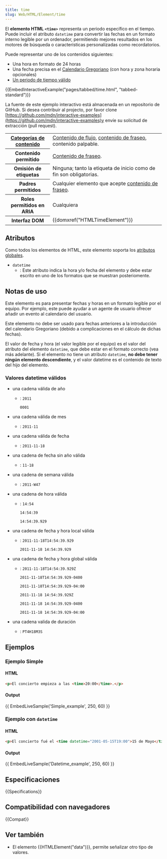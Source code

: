 ```yaml
---
title: time
slug: Web/HTML/Element/time
---
```


El **elemento HTML `<time>`** representa un periodo específico en el tiempo. Puede incluir el atributo `datetime` para convertir las fechas en un formato interno legible por un ordenador, permitiendo mejores resultados en los motores de búsqueda o características personalizadas como recordatorios.

Puede representar uno de los contenidos siguientes:

- Una hora en formato de 24 horas
- Una fecha precisa en el [Calendario Gregoriano](https://es.wikipedia.org/wiki/Calendario_gregoriano) (con hora y zona horaria opcionales)
- [Un periodo de tiempo válido](https://www.w3.org/TR/2014/REC-html5-20141028/infrastructure.html#valid-duration-string)

{{EmbedInteractiveExample("pages/tabbed/time.html", "tabbed-standard")}}

La fuente de este ejemplo interactivo está almacenada en un repositorio de GitHub. Si desea contribuir al projecto, por favor clone [https://github.com/mdn/interactive-examples](https://github.com/mdn/interactive-examples)y envíe su solicitud de extracción (pull request).

<table class="properties">
  <tbody>
    <tr>
      <th scope="row">
        <a href="/es/docs/Web/HTML/Content_categories"
          >Categorías de contenido</a
        >
      </th>
      <td>
        <a href="/es/docs/Web/HTML/Content_categories#Flow_content"
          >Contenido de flujo</a
        >,
        <a href="/es/docs/HTML/Content_categories#Phrasing_content"
          >contenido de fraseo</a
        >, contenido palpable.
      </td>
    </tr>
    <tr>
      <th scope="row">Contenido permitido</th>
      <td>
        <a href="/es/docs/HTML/Content_categories#Phrasing_content"
          >Contenido de fraseo</a
        >.
      </td>
    </tr>
    <tr>
      <th scope="row">Omisión de etiquetas</th>
      <td>
        Ninguna; tanto la etiqueta de inicio como de fin son obligatorias.
      </td>
    </tr>
    <tr>
      <th scope="row">Padres permitidos</th>
      <td>
        Cualquier elemento que acepte
        <a href="/es/docs/HTML/Content_categories#Phrasing_content"
          >contenido de fraseo</a
        >.
      </td>
    </tr>
    <tr>
      <th scope="row">Roles permitidos en ARIA</th>
      <td>Cualquiera</td>
    </tr>
    <tr>
      <th scope="row">Interfaz DOM</th>
      <td>{{domxref("HTMLTimeElement")}}</td>
    </tr>
  </tbody>
</table>

## Atributos

Como todos los elementos de HTML, este elemento soporta los [atributos globales](/es/docs/Web/HTML/Atributos_Globales).

- `datetime`
  - : Este atributo indica la hora y/o fecha del elemento y debe estar escrito en uno de los formatos que se muestran posteriomente.

## Notas de uso

Este elemento es para presentar fechas y horas en un formato legible por el equipo. Por ejemplo, este puede ayudar a un agente de usuario ofrecer añadir un evento al calendario del usuario.

Este elemento no debe ser usado para fechas anteriores a la introducción del calendario Gregoriano (debido a complicaciones en el cálculo de dichas fechas).

El valor de fecha y hora (el valor legible por el equipo) es el valor del atributo del elemento `datetime`, que debe estar en el formato correcto (vea más adelante). Si el elemento no tiene un atributo `datetime`, **no debe tener ningún elemento descendiente**, y el valor datetime es el contenido de texto del hijo del elemento.

### Valores datetime válidos

- una cadena válida de año

  - : `2011`

    `0001`

- una cadena válida de mes
  - : `2011-11`
- una cadena válida de fecha
  - : `2011-11-18`
- una cadena de fecha sin año válida
  - : `11-18`
- una cadena de semana válida
  - : `2011-W47`
- una cadena de hora válida

  - : `14:54`

    `14:54:39`

    `14:54:39.929`

- una cadena de fecha y hora local válida

  - : `2011-11-18T14:54:39.929`

    `2011-11-18 14:54:39.929`

- una cadena de fecha y hora global válida

  - : `2011-11-18T14:54:39.929Z`

    `2011-11-18T14:54:39.929-0400`

    `2011-11-18T14:54:39.929-04:00`

    `2011-11-18 14:54:39.929Z`

    `2011-11-18 14:54:39.929-0400`

    `2011-11-18 14:54:39.929-04:00`

- una cadena valida de duración
  - : `PT4H18M3S`

## Ejemplos

### Ejemplo Simple

#### HTML

```html
<p>El concierto empieza a las <time>20:00</time>.</p>
```

#### Output

{{ EmbedLiveSample('Simple_example', 250, 60) }}

### Ejemplo con `datetime`

#### HTML

```html
<p>El concierto fué el <time datetime="2001-05-15T19:00">15 de Mayo</time>.</p>
```

#### Output

{{ EmbedLiveSample('Datetime_example', 250, 60) }}

## Especificaciones

{{Specifications}}

## Compatibilidad con navegadores

{{Compat}}

## Ver también

- El elemento {{HTMLElement("data")}}, permite señalizar otro tipo de valores.
